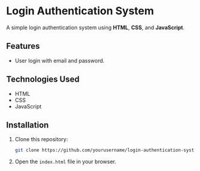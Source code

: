 

# Login Authentication System

A simple login authentication system using **HTML**, **CSS**, and **JavaScript**.

## Features

* User login with email and password.

## Technologies Used

* HTML
* CSS
* JavaScript

## Installation

1. Clone this repository:

   ```bash
   git clone https://github.com/yourusername/login-authentication-system.git
   ```

2. Open the `index.html` file in your browser.

